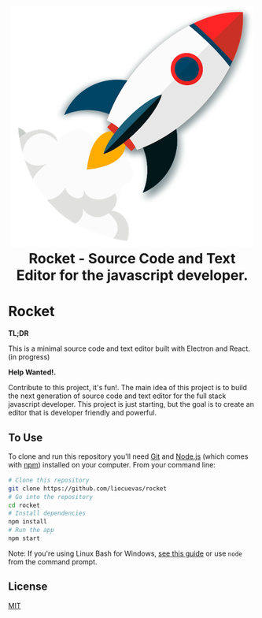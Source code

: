 <h1 align="center">
  <img src="./logo.png" width="493" height="487" /><br>
  Rocket - Source Code and Text Editor for the javascript developer.
</h1>

# Rocket

**TL;DR**

This is a minimal source code and text editor built with Electron and React. (in progress)

**Help Wanted!.**

Contribute to this project, it's fun!. The main idea of this project is to build the next generation of source code and text editor for the full stack javascript developer. This project is just starting, but the goal is to create an editor that is developer friendly and powerful.

## To Use

To clone and run this repository you'll need [Git](https://git-scm.com) and [Node.js](https://nodejs.org/en/download/) (which comes with [npm](http://npmjs.com)) installed on your computer. From your command line:

```bash
# Clone this repository
git clone https://github.com/liocuevas/rocket
# Go into the repository
cd rocket
# Install dependencies
npm install
# Run the app
npm start
```

Note: If you're using Linux Bash for Windows, [see this guide](https://www.howtogeek.com/261575/how-to-run-graphical-linux-desktop-applications-from-windows-10s-bash-shell/) or use `node` from the command prompt.

## License

[MIT](LICENSE.md)
